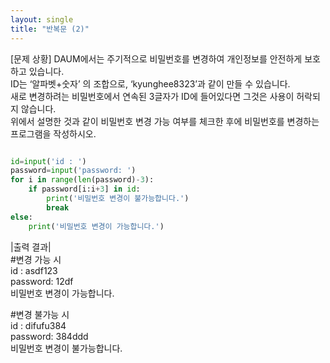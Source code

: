```yaml
---
layout: single
title: "반복문 (2)"
---
```


[문제 상황]
DAUM에서는 주기적으로 비밀번호를 변경하여 개인정보를 안전하게 보호하고 있습니다.  
ID는 ‘알파벳+숫자’ 의 조합으로, ‘kyunghee8323’과 같이 만들 수 있습니다.  
새로 변경하려는 비밀번호에서 연속된 3글자가 ID에 들어있다면 그것은 사용이 허락되지 않습니다.  
위에서 설명한 것과 같이 비밀번호 변경 가능 여부를 체크한 후에 비밀번호를 변경하는 프로그램을 작성하시오.  


~~~ python

id=input('id : ')
password=input('password: ')
for i in range(len(password)-3):
    if password[i:i+3] in id:
        print('비밀번호 변경이 불가능합니다.')
        break
else:
    print('비밀번호 변경이 가능합니다.')

~~~
|출력 결과|  
#변경 가능 시  
id : asdf123  
password: 12df  
비밀번호 변경이 가능합니다.  

#변경 불가능 시  
id : difufu384  
password: 384ddd  
비밀번호 변경이 불가능합니다.  
